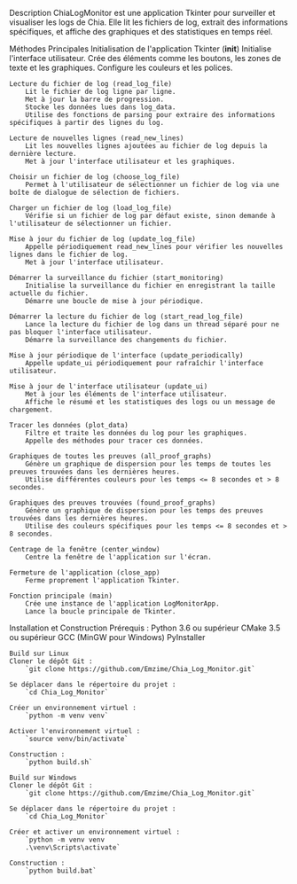 Description
ChiaLogMonitor est une application Tkinter pour surveiller et visualiser les logs de Chia. Elle lit les fichiers de log, extrait des informations spécifiques, et affiche des graphiques et des statistiques en temps réel.


Méthodes Principales
    Initialisation de l'application Tkinter (__init__)
        Initialise l'interface utilisateur.
        Crée des éléments comme les boutons, les zones de texte et les graphiques.
        Configure les couleurs et les polices.
    
    Lecture du fichier de log (read_log_file)
        Lit le fichier de log ligne par ligne.
        Met à jour la barre de progression.
        Stocke les données lues dans log_data.
        Utilise des fonctions de parsing pour extraire des informations spécifiques à partir des lignes du log.
    
    Lecture de nouvelles lignes (read_new_lines)
        Lit les nouvelles lignes ajoutées au fichier de log depuis la dernière lecture.
        Met à jour l'interface utilisateur et les graphiques.
    
    Choisir un fichier de log (choose_log_file)
        Permet à l'utilisateur de sélectionner un fichier de log via une boîte de dialogue de sélection de fichiers.
    
    Charger un fichier de log (load_log_file)
        Vérifie si un fichier de log par défaut existe, sinon demande à l'utilisateur de sélectionner un fichier.
    
    Mise à jour du fichier de log (update_log_file)
        Appelle périodiquement read_new_lines pour vérifier les nouvelles lignes dans le fichier de log.
        Met à jour l'interface utilisateur.
    
    Démarrer la surveillance du fichier (start_monitoring)
        Initialise la surveillance du fichier en enregistrant la taille actuelle du fichier.
        Démarre une boucle de mise à jour périodique.
    
    Démarrer la lecture du fichier de log (start_read_log_file)
        Lance la lecture du fichier de log dans un thread séparé pour ne pas bloquer l'interface utilisateur.
        Démarre la surveillance des changements du fichier.
    
    Mise à jour périodique de l'interface (update_periodically)
        Appelle update_ui périodiquement pour rafraîchir l'interface utilisateur.
    
    Mise à jour de l'interface utilisateur (update_ui)
        Met à jour les éléments de l'interface utilisateur.
        Affiche le résumé et les statistiques des logs ou un message de chargement.
    
    Tracer les données (plot_data)
        Filtre et traite les données du log pour les graphiques.
        Appelle des méthodes pour tracer ces données.
    
    Graphiques de toutes les preuves (all_proof_graphs)
        Génère un graphique de dispersion pour les temps de toutes les preuves trouvées dans les dernières heures.
        Utilise différentes couleurs pour les temps <= 8 secondes et > 8 secondes.
    
    Graphiques des preuves trouvées (found_proof_graphs)
        Génère un graphique de dispersion pour les temps des preuves trouvées dans les dernières heures.
        Utilise des couleurs spécifiques pour les temps <= 8 secondes et > 8 secondes.
    
    Centrage de la fenêtre (center_window)
        Centre la fenêtre de l'application sur l'écran.
    
    Fermeture de l'application (close_app)
        Ferme proprement l'application Tkinter.
    
    Fonction principale (main)
        Crée une instance de l'application LogMonitorApp.
        Lance la boucle principale de Tkinter.



Installation et Construction
    Prérequis : 
        Python 3.6 ou supérieur
        CMake 3.5 ou supérieur
        GCC (MinGW pour Windows)
        PyInstaller

    Build sur Linux
    Cloner le dépôt Git :
        `git clone https://github.com/Emzime/Chia_Log_Monitor.git`
    
    Se déplacer dans le répertoire du projet :
        `cd Chia_Log_Monitor`
    
    Créer un environnement virtuel :
        `python -m venv venv`
    
    Activer l'environnement virtuel :
        `source venv/bin/activate`
    
    Construction :
        `python build.sh`
    
    Build sur Windows    
    Cloner le dépôt Git :
        `git clone https://github.com/Emzime/Chia_Log_Monitor.git`
    
    Se déplacer dans le répertoire du projet :
        `cd Chia_Log_Monitor`
    
    Créer et activer un environnement virtuel :
        `python -m venv venv
        .\venv\Scripts\activate`

    Construction :
        `python build.bat`